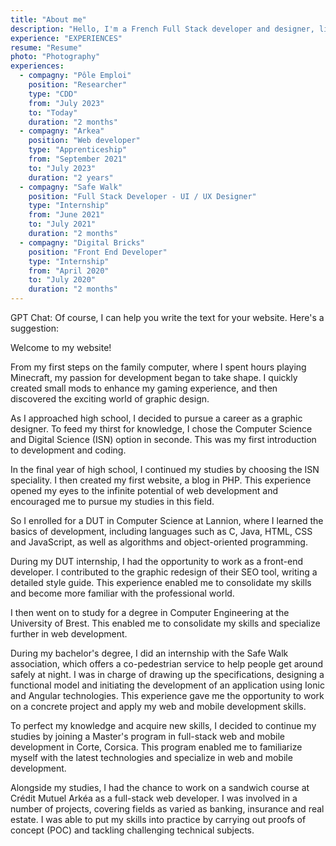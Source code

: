 ```yaml
---
title: "About me"
description: "Hello, I'm a French Full Stack developer and designer, living in Brest. I love exploring new web technologies and I'm always looking for new skills to acquire."
experience: "EXPERIENCES"
resume: "Resume"
photo: "Photography"
experiences:
  - compagny: "Pôle Emploi"
    position: "Researcher"
    type: "CDD"
    from: "July 2023"
    to: "Today"
    duration: "2 months"
  - compagny: "Arkea"
    position: "Web developer"
    type: "Apprenticeship"
    from: "September 2021"
    to: "July 2023"
    duration: "2 years"
  - compagny: "Safe Walk"
    position: "Full Stack Developer - UI / UX Designer"
    type: "Internship"
    from: "June 2021"
    to: "July 2021"
    duration: "2 months"
  - compagny: "Digital Bricks"
    position: "Front End Developer"
    type: "Internship"
    from: "April 2020"
    to: "July 2020"
    duration: "2 months"
---
```


GPT Chat: Of course, I can help you write the text for your website. Here's a suggestion:

Welcome to my website!

From my first steps on the family computer, where I spent hours playing Minecraft, my passion for development began to take shape. I quickly created small mods to enhance my gaming experience, and then discovered the exciting world of graphic design.

As I approached high school, I decided to pursue a career as a graphic designer. To feed my thirst for knowledge, I chose the Computer Science and Digital Science (ISN) option in seconde. This was my first introduction to development and coding.

In the final year of high school, I continued my studies by choosing the ISN speciality. I then created my first website, a blog in PHP. This experience opened my eyes to the infinite potential of web development and encouraged me to pursue my studies in this field.

So I enrolled for a DUT in Computer Science at Lannion, where I learned the basics of development, including languages such as C, Java, HTML, CSS and JavaScript, as well as algorithms and object-oriented programming.

During my DUT internship, I had the opportunity to work as a front-end developer. I contributed to the graphic redesign of their SEO tool, writing a detailed style guide. This experience enabled me to consolidate my skills and become more familiar with the professional world.

I then went on to study for a degree in Computer Engineering at the University of Brest. This enabled me to consolidate my skills and specialize further in web development.

During my bachelor's degree, I did an internship with the Safe Walk association, which offers a co-pedestrian service to help people get around safely at night. I was in charge of drawing up the specifications, designing a functional model and initiating the development of an application using Ionic and Angular technologies. This experience gave me the opportunity to work on a concrete project and apply my web and mobile development skills.

To perfect my knowledge and acquire new skills, I decided to continue my studies by joining a Master's program in full-stack web and mobile development in Corte, Corsica. This program enabled me to familiarize myself with the latest technologies and specialize in web and mobile development.

Alongside my studies, I had the chance to work on a sandwich course at Crédit Mutuel Arkéa as a full-stack web developer. I was involved in a number of projects, covering fields as varied as banking, insurance and real estate. I was able to put my skills into practice by carrying out proofs of concept (POC) and tackling challenging technical subjects.